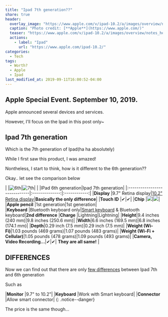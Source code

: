 ```yaml
---
title: "Ipad 7th generation??"
share: true
header:
  overlay_image: "https://www.apple.com/v/ipad-10.2/a/images/overview/notes_hero__6bblz956b9ui_large.jpg"
  caption: "Photo credit: [**Apple**](https://www.apple.com/)"
  teaser: "https://www.apple.com/v/ipad-10.2/a/images/overview/notes_hero__6bblz956b9ui_large.jpg"
  actions:
    - label: "Ipad"
      url: "https://www.apple.com/ipad-10.2/"
categories:
  - Tech
tags:
  - Worth?
  - Apple
  - Ipad
last_modified_at: 2019-09-11T16:00:52-04:00
---
```


## Apple Special Event. September 10, 2019.

Apple announced several devices and services.

However, I'll focus on the Ipad in this post only~

## Ipad 7th generation

Which is the 7th generation of Ipad(ha ha absolutely)

While I first saw this product, I was amazed!

Nontheless, I start to think, how is it different to the 6th generation??

Okay.. let see the comparison below

|                              |![6th](https://www.apple.com/v/ipad/compare/r/images/overview/ipad_6thgen_silver__fnt671egtoq6_large.jpg)|![7th](https://www.apple.com/v/ipad/compare/r/images/overview/ipad_7thgen_silver__ck3h5oon1iqa_large.jpg)|
|                              |IPad 6th generation|Ipad 7th generation|
|:-----------------------------|:--------------:|:------------:|
|**Display** |9.7" Retina display|<ins>10.2" Retina display</ins>|**Basically the only difference**|
|**Touch ID**   |✔|✔|
|**Chip**        |<img src="https://www.apple.com/v/ipad/compare/r/images/overview/icon_a10__2vcjyu6iraqq_large.jpg">|<img src="https://www.apple.com/v/ipad/compare/r/images/overview/icon_a10__2vcjyu6iraqq_large.jpg">|   
|**Apple pencil**   |1st generation|1st generation|           
|**Keyboard**      |Bluetooth keyboard only|<ins>Smart keyboard</ins> & Bluetooth keyboard|**2nd difference**
|**Charge**    |Lightning|Lightning| 
|**Height**|9.4 inches (240 mm)|9.8 inches (250.6 mm)|
|**Width**|6.6 inches (169.5 mm)|6.8 inches (174.1 mm)|
|**Depth**|0.29 inch (7.5 mm)|0.29 inch (7.5 mm)|
|**Weight (Wi-Fi)**|1.03 pounds (469 grams)|1.07 pounds (483 grams)|
|**Weight (Wi-Fi + Cellular)**|1.05 pounds (478 grams)|1.09 pounds (493 grams)|
|**Camera, Video Recording...**|✔|✔| **They are all same!** |

## DIFFERENCES


Now we can find out that there are only <ins>few differences</ins> between Ipad 7th and 6th generation<br>

Such as 

|**Monitor**      |9.7" to 10.2"|
|**Keyboard**      |Work with Smart keyboard|
|**Connector**      |Allow smart connector|
{: .notice--danger}

The price is the same though...
